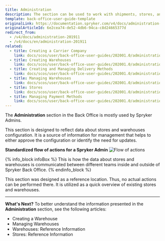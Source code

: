 ```yaml
---
title: Administration
description: The section can be used to work with shipments, stores, and warehouses in the Back Office.
template: back-office-user-guide-template
originalLink: https://documentation.spryker.com/v4/docs/administration-201911
originalArticleId: 6e2cea74-de52-4db6-94ca-c8d24665377d
redirect_from:
  - /v4/docs/administration-201911
  - /v4/docs/en/administration-201911
related:
  - title: Creating a Carrier Company
    link: docs/scos/user/back-office-user-guides/202001.0/administration/delivery-methods/creating-carrier-companies.html
  - title: Creating Warehouses
    link: docs/scos/user/back-office-user-guides/202001.0/administration/warehouses/creating-warehouses.html
  - title: Creating and Managing Delivery Methods
    link: docs/scos/user/back-office-user-guides/202001.0/administration/delivery-methods/creating-and-managing-delivery-methods.html
  - title: Managing Warehouses
    link: docs/scos/user/back-office-user-guides/202001.0/administration/warehouses/managing-warehouses.html
  - title: Stores
    link: docs/scos/user/back-office-user-guides/202001.0/administration/stores.html
  - title: Managing Payment Methods
    link: docs/scos/user/back-office-user-guides/202001.0/administration/payment-methods/managing-payment-methods.html
---
```


The **Administration** section in the Back Office is mostly used by Spryker Admins.

This section is designed to reflect data about stores and warehouses configuration. It is a source of information for management that helps to either approve the configuration or identify the need for updates.

**Standardized flow of actions for a Spryker Admin**
![Flow of actions](https://spryker.s3.eu-central-1.amazonaws.com/docs/User+Guides/Back+Office+User+Guides/Administration/administration-section.png) 

{% info_block infoBox %}
This is how the data about stores and warehouses is communicated between different teams inside and outside of Spryker Back Office.
{% endinfo_block %}

This section was designed as a reference location. Thus, no actual actions can be performed there. It is utilized as a quick overview of existing stores and warehouses.
***
**What's Next?**
To better understand the information presented in the **Administration** section, see the following articles:

* Creating a Warehouse
* Managing Warehouses
* Warehouses: Reference Information
* Stores: Reference Information
